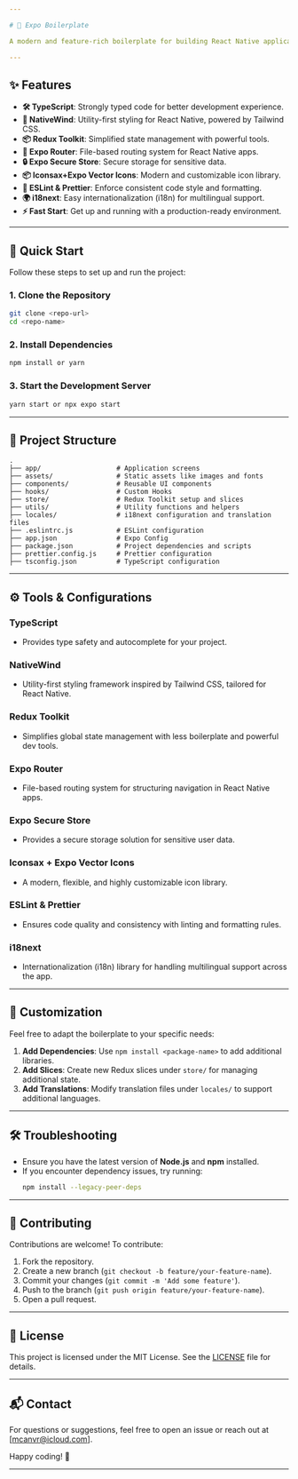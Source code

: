 ```yaml
---

# 🚀 Expo Boilerplate

A modern and feature-rich boilerplate for building React Native applications with **Expo**. This setup integrates powerful tools like **TypeScript**, **NativeWind**, **Redux Toolkit**, **Expo Router**, **ESLint**, **Prettier**, and **i18next** for internationalization (i18n), making it easier to start your next project with clean, scalable, and multilingual code.

---
```


## ✨ Features

- **🛠 TypeScript**: Strongly typed code for better development experience.
- **🎨 NativeWind**: Utility-first styling for React Native, powered by Tailwind CSS.
- **📦 Redux Toolkit**: Simplified state management with powerful tools.
- **🔀 Expo Router**: File-based routing system for React Native apps.
- **🔒 Expo Secure Store**: Secure storage for sensitive data.
- **📦 Iconsax+Expo Vector Icons**: Modern and customizable icon library.
- **🧹 ESLint & Prettier**: Enforce consistent code style and formatting.
- **🌍 i18next**: Easy internationalization (i18n) for multilingual support.
- **⚡ Fast Start**: Get up and running with a production-ready environment.

---

## 🏁 Quick Start

Follow these steps to set up and run the project:

### 1. Clone the Repository
```bash
git clone <repo-url>
cd <repo-name>
```

### 2. Install Dependencies
```bash
npm install or yarn
```

### 3. Start the Development Server
```bash
yarn start or npx expo start
```

---

## 📂 Project Structure

```plaintext
.
├── app/                   # Application screens
├── assets/                # Static assets like images and fonts
├── components/            # Reusable UI components
├── hooks/                 # Custom Hooks
├── store/                 # Redux Toolkit setup and slices
├── utils/                 # Utility functions and helpers
├── locales/               # i18next configuration and translation files
├── .eslintrc.js           # ESLint configuration
├── app.json               # Expo Config
├── package.json           # Project dependencies and scripts
├── prettier.config.js     # Prettier configuration
├── tsconfig.json          # TypeScript configuration
```

---

## ⚙️ Tools & Configurations

### TypeScript
- Provides type safety and autocomplete for your project.

### NativeWind
- Utility-first styling framework inspired by Tailwind CSS, tailored for React Native.

### Redux Toolkit
- Simplifies global state management with less boilerplate and powerful dev tools.

### Expo Router
- File-based routing system for structuring navigation in React Native apps.

### Expo Secure Store
- Provides a secure storage solution for sensitive user data.

### Iconsax + Expo Vector Icons
- A modern, flexible, and highly customizable icon library.

### ESLint & Prettier
- Ensures code quality and consistency with linting and formatting rules.

### i18next
- Internationalization (i18n) library for handling multilingual support across the app.

---

## 🌟 Customization

Feel free to adapt the boilerplate to your specific needs:

1. **Add Dependencies**: Use `npm install <package-name>` to add additional libraries.
2. **Add Slices**: Create new Redux slices under `store/` for managing additional state.
3. **Add Translations**: Modify translation files under `locales/` to support additional languages.

---

## 🛠 Troubleshooting

- Ensure you have the latest version of **Node.js** and **npm** installed.
- If you encounter dependency issues, try running:
  ```bash
  npm install --legacy-peer-deps
  ```

---

## 🤝 Contributing

Contributions are welcome! To contribute:

1. Fork the repository.
2. Create a new branch (`git checkout -b feature/your-feature-name`).
3. Commit your changes (`git commit -m 'Add some feature'`).
4. Push to the branch (`git push origin feature/your-feature-name`).
5. Open a pull request.

---

## 📄 License

This project is licensed under the MIT License. See the [LICENSE](LICENSE) file for details.

---

## 📬 Contact

For questions or suggestions, feel free to open an issue or reach out at [mcanvr@icloud.com].

Happy coding! 🎉

---
